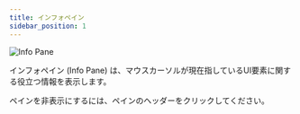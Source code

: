 ```yaml
---
title: インフォペイン
sidebar_position: 1
---
```


![Info Pane](/images/shader-editor/info-pane.png)

インフォペイン (Info Pane) は、マウスカーソルが現在指しているUI要素に関する役立つ情報を表示します。

ペインを非表示にするには、ペインのヘッダーをクリックしてください。
